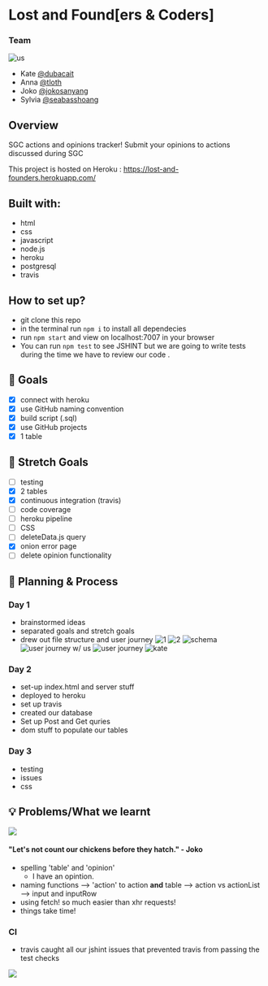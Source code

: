 # Lost and Found[ers & Coders]

### Team
![us](https://66.media.tumblr.com/eb93cd5c834fd19f1a9d43d19d5e3c31/tumblr_po9yed58uP1xr12cso1_r2_500.gif)
* Kate [@dubacait](https://github.com/dubhcait)
* Anna [@tloth](https://github.com/tloth)
* Joko [@jokosanyang](https://github.com/jokosanyang)
* Sylvia [@seabasshoang](https://github.com/seabasshoang)

## Overview
SGC actions and opinions tracker! 
Submit your opinions to actions discussed during SGC

This project is hosted on Heroku : https://lost-and-founders.herokuapp.com/

## Built with:
* html
* css
* javascript
* node.js
* heroku
* postgresql
* travis

## How to set up?
- git clone this repo
- in the terminal run `npm i` to install all dependecies 
- run `npm start` and view on localhost:7007 in your browser
- You can run `npm test` to see JSHINT but we are going to write tests during the time we have to review our code .

## 🎯 Goals
- [x] connect with heroku
- [x] use GitHub naming convention
- [x] build script (.sql)
- [x] use GitHub projects
- [x] 1 table
## 🎳 Stretch Goals
- [ ] testing
- [x] 2 tables
- [x] continuous integration (travis)
- [ ] code coverage
- [ ] heroku pipeline
- [ ] CSS
- [ ] deleteData.js query
- [x] onion error page
- [ ] delete opinion functionality

## 📝 Planning & Process
### Day 1
* brainstormed ideas
* separated goals and stretch goals
* drew out file structure and user journey
![1](https://i.imgur.com/YplWc1Y.jpg)
![2](https://i.imgur.com/7JhmswH.jpg)
![schema](https://i.imgur.com/4qDfeLq.jpg)
![user journey w/ us](https://i.imgur.com/Br8VYZ8.jpg)
![user journey](https://i.imgur.com/CnwtICM.jpg)
![kate](https://i.imgur.com/7Phd2Yn.jpg)

### Day 2
* set-up index.html and server stuff
* deployed to heroku
* set up travis
* created our database
* Set up Post and Get quries 
* dom stuff to populate our tables

### Day 3
* testing
* issues
* css

## 💡 Problems/What we learnt
![](https://media.giphy.com/media/fNtPh5RhVnANq/giphy.gif)
#### "Let's not count our chickens before they hatch." - Joko

* spelling 'table' and 'opinion'
    * I have an opintion.
* naming functions --> 'action' to action **and** table --> action vs actionList --> input and inputRow
* using fetch! so much easier than xhr requests!
* things take time!

### CI
* travis caught all our jshint issues that prevented travis from passing the test checks

![](https://i.imgur.com/cVjsEVe.png)
